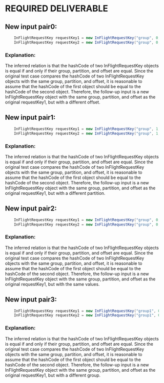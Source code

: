 # REQUIRED DELIVERABLE
## New input pair0:
```java
    InFlightRequestKey requestKey1 = new InFlightRequestKey("group", 0, 1);
    InFlightRequestKey requestKey2 = new InFlightRequestKey("group", 0, 1);
```
### Explanation:
The inferred relation is that the hashCode of two InFlightRequestKey objects is equal if and only if their group, partition, and offset are equal. Since the original test case compares the hashCode of two InFlightRequestKey objects with the same group, partition, and offset, it is reasonable to assume that the hashCode of the first object should be equal to the hashCode of the second object. Therefore, the follow-up input is a new InFlightRequestKey object with the same group, partition, and offset as the original requestKey1, but with a different offset.

## New input pair1:
```java
    InFlightRequestKey requestKey1 = new InFlightRequestKey("group", 1, 0);
    InFlightRequestKey requestKey2 = new InFlightRequestKey("group", 1, 0);
```
### Explanation:
The inferred relation is that the hashCode of two InFlightRequestKey objects is equal if and only if their group, partition, and offset are equal. Since the original test case compares the hashCode of two InFlightRequestKey objects with the same group, partition, and offset, it is reasonable to assume that the hashCode of the first object should be equal to the hashCode of the second object. Therefore, the follow-up input is a new InFlightRequestKey object with the same group, partition, and offset as the original requestKey1, but with a different partition.

## New input pair2:
```java
    InFlightRequestKey requestKey1 = new InFlightRequestKey("group", 0, 0);
    InFlightRequestKey requestKey2 = new InFlightRequestKey("group", 0, 0);
```
### Explanation:
The inferred relation is that the hashCode of two InFlightRequestKey objects is equal if and only if their group, partition, and offset are equal. Since the original test case compares the hashCode of two InFlightRequestKey objects with the same group, partition, and offset, it is reasonable to assume that the hashCode of the first object should be equal to the hashCode of the second object. Therefore, the follow-up input is a new InFlightRequestKey object with the same group, partition, and offset as the original requestKey1, but with the same values.

## New input pair3:
```java
    InFlightRequestKey requestKey1 = new InFlightRequestKey("group1", 0, 0);
    InFlightRequestKey requestKey2 = new InFlightRequestKey("group1", 0, 0);
```
### Explanation:
The inferred relation is that the hashCode of two InFlightRequestKey objects is equal if and only if their group, partition, and offset are equal. Since the original test case compares the hashCode of two InFlightRequestKey objects with the same group, partition, and offset, it is reasonable to assume that the hashCode of the first object should be equal to the hashCode of the second object. Therefore, the follow-up input is a new InFlightRequestKey object with the same group, partition, and offset as the original requestKey1, but with a different group.
